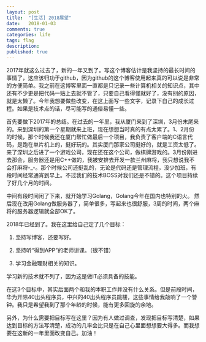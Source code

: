 ```yaml
---
layout: post
title:  "[生活] 2018展望"
date:   2018-01-03
comments: true
categories: life
tags: flag
description:
published: true
---
```


2017年就这么过去了，新的一年又到了。写这个博客估计是我坚持的最长时间的事情了，这应该归功于github，因为github的这个博客使用起来真的可以说是非常的方便简单。我之前在这博客里面一直都是只记录一些计算机相关的知识点，其中还有不少更是把代码一贴上去就不管了，只要自己看得懂就好了，没有别的原因，就是太懒了。今年我想要做些改变，在这上面写一些文字，记录下自己的成长过程。如果是技术点的话，尽可能写的通俗易懂一些。

首先要做下2017年的总结。在过去的一年里，我从厦门来到了深圳，3月份末尾来的。来到深圳的第一个星期就来上班，现在想想当时真的有点太累了。1、2月份的时候，那个时候我还在厦门帮忙做最后一个项目，我负责了客户端的C语言代码，是跑在单片机上的，挺好玩的。其实厦门那家公司挺好的，就是工资太低了。来了深圳之后进了一个游戏公司，现在还在这个公司，做棋牌游戏的。3月份刚进去那会，服务器还是用C++做的，我被安排去开发一款兰州麻将，我只想说我不会打麻将-_-。那个时候公司还挺乱的，无论是代码还是管理流程，没少加班，有段时间经常通宵到早上。不过我们的技术BOSS对我们还是不错的。这个项目持续了好几个月的时间。

中间有段时间闲了下来，就开始学习Golang，Golang今年在国内也特别的火。
然后现在改用Golang做服务器了，简单很多，写起来也很舒服，3周的时间，两个麻将的服务器逻辑就全部OK了。

2018年已经到了。我在这里给自己定了几个目标：

1. 坚持写博客，还要写好。

2. 坚持听“得到APP”的老师讲课。（很不错）

3. 学习金融理财相关的知识。

学习新的技术就不列了，因为这是做IT必须具备的技能。

在这3个目标中，其实后面两个和我的本职工作并没有什么关系。但是前段时间，华为开除40出头程序员，中兴的40出头程序员跳楼，这些事情给我敲响了一个警钟。我只是希望我到了那个年龄的时候，能有更多回旋的余地。

另外，为什么需要把目标写在这里？因为有人做过调查，发现把目标写清楚，如果达到目标的方法写清楚，成功的几率会比只是在自己心里面想想要大得多。而我想要在这新的一年里面改变自己。加油！
